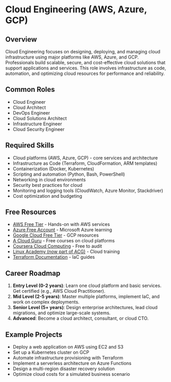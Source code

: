 # Cloud Engineering (AWS, Azure, GCP)

## Overview
Cloud Engineering focuses on designing, deploying, and managing cloud infrastructure using major platforms like AWS, Azure, and GCP. Professionals build scalable, secure, and cost-effective cloud solutions that support applications and services. This role involves infrastructure as code, automation, and optimizing cloud resources for performance and reliability.

## Common Roles
- Cloud Engineer
- Cloud Architect
- DevOps Engineer
- Cloud Solutions Architect
- Infrastructure Engineer
- Cloud Security Engineer

## Required Skills
- Cloud platforms (AWS, Azure, GCP) - core services and architecture
- Infrastructure as Code (Terraform, CloudFormation, ARM templates)
- Containerization (Docker, Kubernetes)
- Scripting and automation (Python, Bash, PowerShell)
- Networking in cloud environments
- Security best practices for cloud
- Monitoring and logging tools (CloudWatch, Azure Monitor, Stackdriver)
- Cost optimization and budgeting

## Free Resources
- [AWS Free Tier](https://aws.amazon.com/free/) - Hands-on with AWS services
- [Azure Free Account](https://azure.microsoft.com/en-us/free/) - Microsoft Azure learning
- [Google Cloud Free Tier](https://cloud.google.com/free) - GCP resources
- [A Cloud Guru](https://acloudguru.com/) - Free courses on cloud platforms
- [Coursera Cloud Computing](https://www.coursera.org/courses?query=cloud%20computing) - Free to audit
- [Linux Academy (now part of ACG)](https://linuxacademy.com/) - Cloud training
- [Terraform Documentation](https://www.terraform.io/docs/) - IaC guides

## Career Roadmap
1. **Entry Level (0-2 years)**: Learn one cloud platform and basic services. Get certified (e.g., AWS Cloud Practitioner).
2. **Mid Level (2-5 years)**: Master multiple platforms, implement IaC, and work on complex deployments.
3. **Senior Level (5+ years)**: Design enterprise architectures, lead cloud migrations, and optimize large-scale systems.
4. **Advanced**: Become a cloud architect, consultant, or cloud CTO.

## Example Projects
- Deploy a web application on AWS using EC2 and S3
- Set up a Kubernetes cluster on GCP
- Automate infrastructure provisioning with Terraform
- Implement a serverless architecture on Azure Functions
- Design a multi-region disaster recovery solution
- Optimize cloud costs for a simulated business scenario
